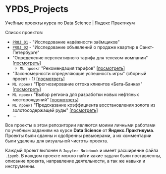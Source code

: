 # YPDS_Projects

Учебные проекты курса по Data Science | Яндекс Практикум

Список проектов:

- [`PROJ_01`](https://github.com/imeleges/YPDS_Projects/tree/main/PROJ_01) - "Исследование надёжности заёмщиков"
- [`PROJ_02`](https://github.com/imeleges/YPDS_Projects/tree/main/PROJ_02) - "Исследование объявлений о продаже квартир в Санкт-Петербурге"
- "Определение перспективного тарифа для телеком-компании" [[посмотреть](https://github.com/imeleges/YPDS_Projects/tree/main/promising_tariff_for_a_telecom_company)]
  - `ML проект` "Рекомендация тарифов" [[посмотреть]](https://github.com/imeleges/YPDS_Projects/tree/main/cellular_tariffs_recommendations)
- "Закономерности определяющие успешность игры" (сборный проект - 1) [[посмотреть](https://github.com/imeleges/YPDS_Projects/tree/main/determining_game_success_patterns)]
- `ML проект` "Прогнозирование оттока клиентов «Бета-Банка»" [[посмотреть]](https://github.com/imeleges/YPDS_Projects/tree/main/forecasting_the_churn_of_betabank_customers)
- `ML проект` "Выбор региона для разработки новых нефтяных месторождений" [[посмотреть]](https://github.com/imeleges/YPDS_Projects/tree/main/new_oilwells_research)
- `ML проект` "Предсказание коэффициента восстановления золота из золотосодержащей руды" [[посмотреть]](https://github.com/imeleges/YPDS_Projects/tree/main/gold_recovery_ratio_from_gold_ore)
- ...

Все проекты в этом репозитории являются моими личными работами по учебным заданиям на курсе **Data Science** от **Яндекс.Практикума**.
Проекты были сданны и одобренны ревьюерами, а их комментарии были удалены для визуальной чистоты проекта.  

Каждый проект выпонен в `Jupyter Notebook` и  имеет расширение файла `.ipynb`. В каждом проекте можно найти какие задачи были поставленны, описание проекта, направление деятельности, а так же навыки и инструменны.